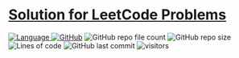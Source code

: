 # [Solution for LeetCode Problems](https://leetcode.com/problemset/algorithms/) 
[![Language](https://img.shields.io/badge/language-Python%20%2F%20JavaScript%20%2F%20C++-blue.svg) ![GitHub](https://img.shields.io/github/license/sezanhaque/leetcode)](LICENSE.md)
![GitHub repo file count](https://img.shields.io/github/directory-file-count/sezanhaque/leetcode) ![GitHub repo size](https://img.shields.io/github/repo-size/sezanhaque/leetcode) ![Lines of code](https://img.shields.io/tokei/lines/github/sezanhaque/leetcode?style=flat) ![GitHub last commit](https://img.shields.io/github/last-commit/sezanhaque/leetcode) ![visitors](https://visitor-badge.laobi.icu/badge?page_id=sezanhaque.leetcode)

